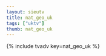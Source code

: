 ```yaml
--- 
layout: sieutv
title: nat_geo_uk
tags: ["uktv"]
thumb: nat_geo_uk
---
```

{% include tvadv key=nat_geo_uk %}

